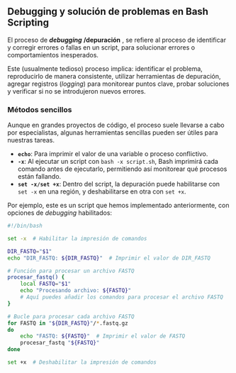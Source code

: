 ## Debugging y solución de problemas en Bash Scripting

El proceso de ***debugging*** **/depuración** , se refiere al proceso de identificar y corregir errores o fallas en un script, para solucionar errores o comportamientos inesperados.

Este (usualmente tedioso) proceso implica: identificar el problema, reproducirlo de manera consistente, utilizar herramientas de depuración, agregar registros (*logging*) para monitorear puntos clave, probar soluciones y verificar si  no se introdujeron nuevos errores.

### **Métodos sencillos**

Aunque en grandes proyectos de código, el proceso suele llevarse a cabo por especialistas, algunas herramientas sencillas pueden ser útiles para nuestras tareas.

 * **`echo`**: Para imprimir el valor de una variable o proceso conflictivo.
 * **`-x`**: Al ejecutar un script con `bash -x script.sh`, Bash imprimirá cada comando antes de ejecutarlo, permitiendo así monitorear qué procesos están fallando.
 * **`set -x/set +x`**: Dentro del script, la depuración puede habilitarse con `set -x` en una región, y deshabilitarse en otra con `set +x`.

Por ejemplo, este es un script que hemos implementado anteriormente, con opciones de *debugging* habilitados:

```bash
#!/bin/bash

set -x  # Habilitar la impresión de comandos

DIR_FASTQ="$1"
echo "DIR_FASTQ: ${DIR_FASTQ}"  # Imprimir el valor de DIR_FASTQ

# Función para procesar un archivo FASTQ
procesar_fastq() {
    local FASTQ="$1"
    echo "Procesando archivo: ${FASTQ}"
    # Aquí puedes añadir los comandos para procesar el archivo FASTQ
}

# Bucle para procesar cada archivo FASTQ
for FASTQ in "${DIR_FASTQ}"/*.fastq.gz
do
    echo "FASTQ: ${FASTQ}"  # Imprimir el valor de FASTQ
    procesar_fastq "${FASTQ}"
done

set +x  # Deshabilitar la impresión de comandos
```

